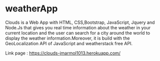 # weatherApp
Clouds is a Web App with HTML, CSS,Bootstrap, JavaScript, Jquery and Node.Js that gives you real time information about the weather in your current location and the user can search for a city around the world to display the weather information.Moreover, it is build with the GeoLocalization API of JavaScript and weatherstack free API.

Link page : https://clouds-jmarmol1013.herokuapp.com/

